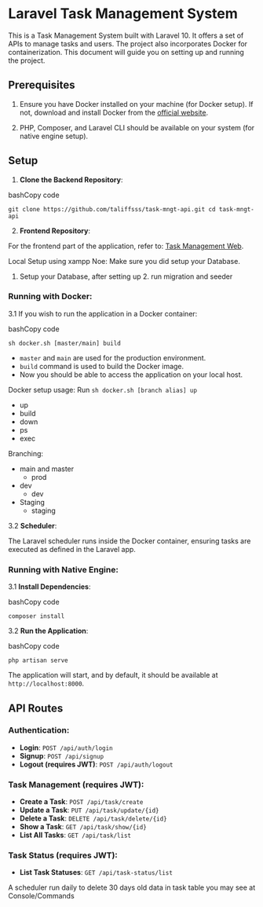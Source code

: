 
# Laravel Task Management System

This is a Task Management System built with Laravel 10. It offers a set of APIs to manage tasks and users. The project also incorporates Docker for containerization. This document will guide you on setting up and running the project.

## Prerequisites

1.  Ensure you have Docker installed on your machine (for Docker setup). If not, download and install Docker from the [official website](https://www.docker.com/).
    
2.  PHP, Composer, and Laravel CLI should be available on your system (for native engine setup).
    

## Setup

1.  **Clone the Backend Repository**:

bashCopy code

`git clone https://github.com/taliffsss/task-mngt-api.git
cd task-mngt-api` 

2.  **Frontend Repository**:

For the frontend part of the application, refer to: [Task Management Web](https://github.com/taliffsss/task-mngnt-web.git).

Local Setup using xampp
Noe: Make sure you did setup your Database.
 1. Setup your Database, after setting up
	 2. run migration and seeder

### Running with Docker:

3.1 If you wish to run the application in a Docker container:

bashCopy code

`sh docker.sh [master/main] build` 

-   `master` and `main` are used for the production environment.
-   `build` command is used to build the Docker image.
- Now you should be able to access the application on your local host.

Docker setup usage:
Run `sh docker.sh [branch alias] up`
 - up
 - build
 - down
 - ps
 - exec

Branching:
 - main and master 
	 - prod
 - dev
	 - dev
 - Staging
	 - staging 

3.2 **Scheduler**:

The Laravel scheduler runs inside the Docker container, ensuring tasks are executed as defined in the Laravel app.

### Running with Native Engine:

3.1 **Install Dependencies**:

bashCopy code

`composer install` 

3.2 **Run the Application**:

bashCopy code

`php artisan serve` 

The application will start, and by default, it should be available at `http://localhost:8000`.

## API Routes

### Authentication:

-   **Login**: `POST /api/auth/login`
-   **Signup**: `POST /api/signup`
-   **Logout (requires JWT)**: `POST /api/auth/logout`

### Task Management (requires JWT):
-   **Create a Task**: `POST /api/task/create`
-   **Update a Task**: `PUT /api/task/update/{id}`
-   **Delete a Task**: `DELETE /api/task/delete/{id}`
-   **Show a Task**: `GET /api/task/show/{id}`
-   **List All Tasks**: `GET /api/task/list`

### Task Status (requires JWT):

-   **List Task Statuses**: `GET /api/task-status/list`

A scheduler run daily to delete 30 days old data in task table you may see at Console/Commands